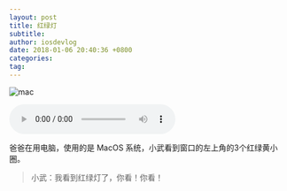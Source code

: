 ```yaml
---
layout: post
title: 红绿灯
subtitle: 
author: iosdevlog
date: 2018-01-06 20:40:36 +0800
categories: 
tag: 
---
```


![mac](https://firebasestorage.googleapis.com/v0/b/growth15-a8c59.appspot.com/o/2018%2F01%2F06%2Fmac.png?alt=media&token=1b1e6078-96fa-4d4d-bdce-48348b09c99d)


<audio controls="controls">
  <source src="https://firebasestorage.googleapis.com/v0/b/growth15-a8c59.appspot.com/o/2018%2F01%2F06%2Flight.mp3?alt=media&token=de0f65ba-8f2d-463f-906c-c630dd2652fb" type="audio/mpeg" />
您的浏览器不支持播放音频
</audio>

爸爸在用电脑，使用的是 MacOS 系统，小武看到窗口的左上角的3个红绿黄小圈。

> 小武：我看到红绿灯了，你看！你看！
